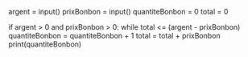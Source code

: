 argent = input()
prixBonbon = input()
quantiteBonbon = 0
total = 0

if argent > 0 and prixBonbon > 0:
   while total <= (argent - prixBonbon)
      quantiteBonbon = quantiteBonbon + 1
      total = total + prixBonbon
   print(quantiteBonbon)
